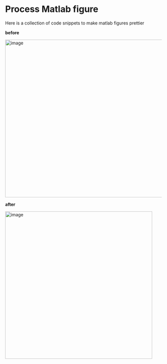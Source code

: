# Process Matlab figure 
Here is a collection of code snippets to make matlab figures prettier

**before**

<img width="506" alt="image" src="https://github.com/jingxiangwu/matlab_fig_tricks/assets/110117607/94d857ac-ceea-45d8-9b4e-b01782b7edf5">


**after**

<img width="473" alt="image" src="https://github.com/jingxiangwu/matlab_fig_tricks/assets/110117607/c5031ec5-81d4-415b-b7db-2c4f8ac86f61">


